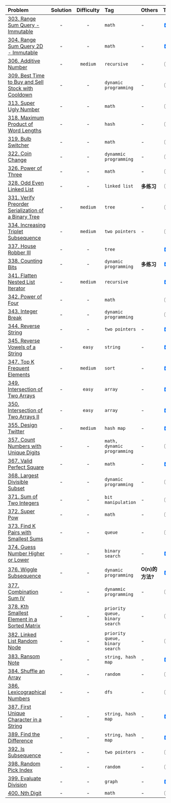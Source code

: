 | Problem | Solution | Difficulty | Tag | Others | TODO |
| :-------- | :-----: |     :----:     |      :----     |     :----    |   :----   |
| [303. Range Sum Query - Immutable](https://leetcode.com/problems/range-sum-query-immutable/)     | - | - | ```math``` | - | <input type="checkbox" checked="checked"> |
| [304. Range Sum Query 2D - Immutable](https://leetcode.com/problems/range-sum-query-2d-immutable/)     | - | - | ```math``` | - | <input type="checkbox" checked="checked"> |
| [306. Additive Number](https://leetcode.com/problems/additive-number/)     | - | `medium` | `recursive` | - | <input type="checkbox"> |
| [309. Best Time to Buy and Sell Stock with Cooldown](https://leetcode.com/problems/best-time-to-buy-and-sell-stock-with-cooldown/)     | - | - | ```dynamic programming``` | - | <input type="checkbox"> |
| [313. Super Ugly Number](https://leetcode.com/problems/super-ugly-number/)     | - | - | ```math``` | - | <input type="checkbox"> |
| [318. Maximum Product of Word Lengths](https://leetcode.com/problems/maximum-product-of-word-lengths/)     | - | - | ```hash``` | - | <input type="checkbox"> |
| [319. Bulb Switcher](https://leetcode.com/problems/bulb-switcher/)     | - | - | ```math``` | - | <input type="checkbox"> |
| [322. Coin Change](https://leetcode.com/problems/coin-change/)     | - | - | ```dynammic programming``` | - | <input type="checkbox"> |
| [326. Power of Three](https://leetcode.com/problems/power-of-three/)     | - | - | ```math``` | - | <input type="checkbox"> |
| [328. Odd Even Linked List](https://leetcode.com/problems/odd-even-linked-list/)     | - | - | ```linked list``` | **多练习** | <input type="checkbox"> |
| [331. Verify Preorder Serialization of a Binary Tree](https://leetcode.com/problems/verify-preorder-serialization-of-a-binary-tree/)     | - | `medium` | `tree` | - | <input type="checkbox"> |
| [334. Increasing Triplet Subsequence](https://leetcode.com/problems/increasing-triplet-subsequence/) | - | `medium` | ```two pointers``` | - | <input type="checkbox"> |
| [337. House Robber III](https://leetcode.com/problems/house-robber-iii/)     | - | - | ```tree``` |  | <input type="checkbox" checked="checked"> |
| [338. Counting Bits](https://leetcode.com/problems/counting-bits/)     | - | - | ```dynamic programming``` | **多练习** | <input type="checkbox" checked="checked"> |
| [341. Flatten Nested List Iterator](https://leetcode.com/problems/flatten-nested-list-iterator/)  | - | `medium` | `recursive` |  | <input type="checkbox" checked="checked"> |
| [342. Power of Four](https://leetcode.com/problems/power-of-four/)     | - | - | ```math``` |  | <input type="checkbox"> |
| [343. Integer Break](https://leetcode.com/problems/integer-break/)     | - | - | ```dynamic programming``` |  | <input type="checkbox"> |
| [344. Reverse String](https://leetcode.com/problems/reverse-string/)     | - | - | ```two pointers``` | - | <input type="checkbox" checked="checked"> |
| [345. Reverse Vowels of a String](https://leetcode.com/problems/reverse-vowels-of-a-string/)     | - | `easy` | ```string``` | - | <input type="checkbox" checked="checked"> |
| [347. Top K Frequent Elements](https://leetcode.com/problems/top-k-frequent-elements/) | - | `medium` | ```sort``` | - | <input type="checkbox" checked="checked"> |
| [349. Intersection of Two Arrays](https://leetcode.com/problems/intersection-of-two-arrays/) | - | `easy` | ```array``` | - | <input type="checkbox" checked="checked"> |
| [350. Intersection of Two Arrays II](https://leetcode.com/problems/intersection-of-two-arrays-ii/) | - | `easy` | ```array``` | - | <input type="checkbox" checked="checked"> |
| [355. Design Twitter](https://leetcode.com/problems/design-twitter/)     | - | `medium` | `hash map` | - | <input type="checkbox" checked="checked"> 
| [357. Count Numbers with Unique Digits](https://leetcode.com/problems/count-numbers-with-unique-digits/)     | - | - | ```math, dynamic programming``` | - | <input type="checkbox"> |
| [367. Valid Perfect Square](https://leetcode.com/problems/valid-perfect-square/)     | - | - | ```math``` | - | <input type="checkbox" checked="checked"> |
| [368. Largest Divisible Subset](https://leetcode.com/problems/largest-divisible-subset/)     | - | - | ```dynamic programming``` | - | <input type="checkbox"> |
| [371. Sum of Two Integers](https://leetcode.com/problems/sum-of-two-integers/)     | - | - | ```bit manipulation``` | - | <input type="checkbox"> |
| [372. Super Pow](https://leetcode.com/problems/super-pow/)     | - | - | ```math``` | - | <input type="checkbox"> |
| [373. Find K Pairs with Smallest Sums](https://leetcode.com/problems/find-k-pairs-with-smallest-sums/)     | - | - | ```queue``` | - | <input type="checkbox"> |
| [374. Guess Number Higher or Lower](https://leetcode.com/problems/guess-number-higher-or-lower/)     | - | - | ```binary search``` | - | <input type="checkbox" checked="checked"> |
| [376. Wiggle Subsequence](https://leetcode.com/problems/wiggle-subsequence/)     | - | - | ```dynamic programming``` | **O(n)的方法?** | <input type="checkbox" checked="checked"> |
| [377. Combination Sum IV](https://leetcode.com/problems/combination-sum-iv/)     | - | - | ```dynammic programming``` | - | <input type="checkbox"> |
| [378. Kth Smallest Element in a Sorted Matrix](https://leetcode.com/problems/kth-smallest-element-in-a-sorted-matrix/)     | - | - | ```priority queue, binary search``` | - | <input type="checkbox"> |
| [382. Linked List Random Node](https://leetcode.com/problems/linked-list-random-node/)     | - | - | ```priority queue, binary search``` | - | <input type="checkbox"> |
| [383. Ransom Note](https://leetcode.com/problems/ransom-note/)     | - | - | ```string, hash map``` | - | <input type="checkbox" checked="checked"> |
| [384. Shuffle an Array](https://leetcode.com/problems/shuffle-an-array/)     | - | - | ```random``` | - | <input type="checkbox"> |
| [386. Lexicographical Numbers](https://leetcode.com/problems/lexicographical-numbers/)     | - | - | ```dfs``` | - | <input type="checkbox"> |
| [387. First Unique Character in a String](https://leetcode.com/problems/first-unique-character-in-a-string/)     | - | - | ```string, hash map``` | - | <input type="checkbox" checked="checked"> |
| [389. Find the Difference](https://leetcode.com/problems/find-the-difference/)     | - | - | ```string, hash map``` | - | <input type="checkbox" checked="checked"> |
| [392. Is Subsequence](https://leetcode.com/problems/is-subsequence/)     | - | - | ```two pointers``` | - | <input type="checkbox"> |
| [398. Random Pick Index](https://leetcode.com/problems/random-pick-index/)     | - | - | ```random``` | - | <input type="checkbox"> |
| [399. Evaluate Division](https://leetcode.com/problems/evaluate-division/)     | - | - | ```graph``` | - | <input type="checkbox" checked="checked"> |
| [400. Nth Digit](https://leetcode.com/problems/nth-digit/)     | - | - | ```math``` | - | <input type="checkbox"> |



